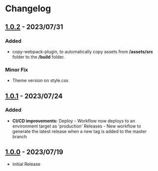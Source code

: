 # Changelog

## [1.0.2](https://github.com/sarahcssiqueira/base-wp-theme/releases/tag/v1.0.2) - 2023/07/31

### Added

- copy-webpack-plugin, to automatically copy assets from **/assets/src** folder to the **/build** folder.

### Minor Fix

- Theme version on style.css

## [1.0.1](https://github.com/sarahcssiqueira/base-wp-theme/releases/tag/v1.0.1) - 2023/07/24

### Added

- **CI/CD improvements:**
  Deploy - Workflow now deploys to an environment target as 'production'
  Releases - New workflow to generate the latest release when a new tag is added to the master branch

## [1.0.0](https://github.com/sarahcssiqueira/base-wp-theme/releases/tag/v1.0.0) - 2023/07/19

- Initial Release
